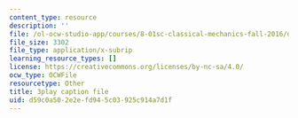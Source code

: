 ```yaml
---
content_type: resource
description: ''
file: /ol-ocw-studio-app/courses/8-01sc-classical-mechanics-fall-2016/d59c0a502e2efd945c03925c914a7d1f_5zXYEVWSIsg.srt
file_size: 3302
file_type: application/x-subrip
learning_resource_types: []
license: https://creativecommons.org/licenses/by-nc-sa/4.0/
ocw_type: OCWFile
resourcetype: Other
title: 3play caption file
uid: d59c0a50-2e2e-fd94-5c03-925c914a7d1f
---
```

